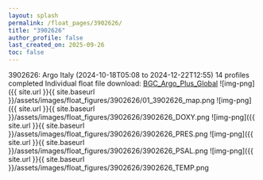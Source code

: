 ```yaml
---
layout: splash
permalink: /float_pages/3902626/
title: "3902626"
author_profile: false
last_created_on: 2025-09-26
toc: false
---
```

 
3902626: Argo Italy (2024-10-18T05:08 to 2024-12-22T12:55)
14 profiles completed
Individual float file download: [BGC_Argo_Plus_Global](https://ftp.soest.hawaii.edu/bgc_argo_plus/Individual_Floats/outliers_removed/3902626_Sprof_processed.nc)
![img-png]({{ site.url }}{{ site.baseurl }}/assets/images/float_figures/3902626/01_3902626_map.png
![img-png]({{ site.url }}{{ site.baseurl }}/assets/images/float_figures/3902626/3902626_DOXY.png
![img-png]({{ site.url }}{{ site.baseurl }}/assets/images/float_figures/3902626/3902626_PRES.png
![img-png]({{ site.url }}{{ site.baseurl }}/assets/images/float_figures/3902626/3902626_PSAL.png
![img-png]({{ site.url }}{{ site.baseurl }}/assets/images/float_figures/3902626/3902626_TEMP.png
